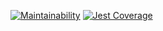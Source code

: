 [![Maintainability](https://api.codeclimate.com/v1/badges/c79a6ec84a3d5cfa6637/maintainability)](https://codeclimate.com/github/aStableNaka/SEFramework/maintainability)
[![Jest Coverage](https://api.codeclimate.com/v1/badges/c79a6ec84a3d5cfa6637/maintainability)](https://codeclimate.com/github/aStableNaka/SEFramework/maintainability)